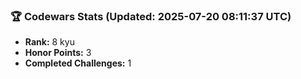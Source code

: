 ### 🏆 Codewars Stats (Updated: 2025-07-20 08:11:37 UTC)

- **Rank:** 8 kyu
- **Honor Points:** 3
- **Completed Challenges:** 1
